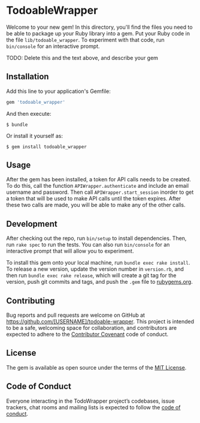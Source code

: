 # TodoableWrapper

Welcome to your new gem! In this directory, you'll find the files you need to be able to package up your Ruby library into a gem. Put your Ruby code in the file `lib/todoable_wrapper`. To experiment with that code, run `bin/console` for an interactive prompt.

TODO: Delete this and the text above, and describe your gem

## Installation

Add this line to your application's Gemfile:

```ruby
gem 'todoable_wrapper'
```

And then execute:

    $ bundle

Or install it yourself as:

    $ gem install todoable_wrapper

## Usage

After the gem has been installed, a token for API calls needs to be created. To do this, call the function `APIWrapper.authenticate` and include an email username and password. Then call `APIWrapper.start_session` inorder to get a token that will be used to make API calls until the token expires. After these two calls are made, you will be able to make any of the other calls.

## Development

After checking out the repo, run `bin/setup` to install dependencies. Then, run `rake spec` to run the tests. You can also run `bin/console` for an interactive prompt that will allow you to experiment.

To install this gem onto your local machine, run `bundle exec rake install`. To release a new version, update the version number in `version.rb`, and then run `bundle exec rake release`, which will create a git tag for the version, push git commits and tags, and push the `.gem` file to [rubygems.org](https://rubygems.org).

## Contributing

Bug reports and pull requests are welcome on GitHub at https://github.com/[USERNAME]/todoable-wrapper. This project is intended to be a safe, welcoming space for collaboration, and contributors are expected to adhere to the [Contributor Covenant](http://contributor-covenant.org) code of conduct.

## License

The gem is available as open source under the terms of the [MIT License](https://opensource.org/licenses/MIT).

## Code of Conduct

Everyone interacting in the TodoWrapper project’s codebases, issue trackers, chat rooms and mailing lists is expected to follow the [code of conduct](https://github.com/[USERNAME]/todoable-wrapper/blob/master/CODE_OF_CONDUCT.md).
